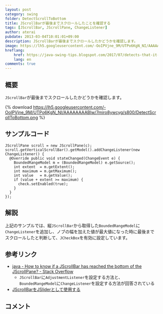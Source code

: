 ```yaml
---
layout: post
category: swing
folder: DetectScrollToBottom
title: JScrollBarが最後までスクロールしたことを確認する
tags: [JScrollBar, JScrollPane, ChangeListener]
author: aterai
pubdate: 2013-03-04T10:01:01+09:00
description: JScrollBarが最後までスクロールしたかどうかを確認します。
image: https://lh5.googleusercontent.com/-OoIPVjne_9M/UTPo6KgN_NI/AAAAAAAABlw/7miro8ywcyg/s800/DetectScrollToBottom.png
hreflang:
    href: https://java-swing-tips.blogspot.com/2017/07/detects-that-it-has-reached-bottom-of.html
    lang: en
comments: true
---
```

## 概要
`JScrollBar`が最後までスクロールしたかどうかを確認します。

{% download https://lh5.googleusercontent.com/-OoIPVjne_9M/UTPo6KgN_NI/AAAAAAAABlw/7miro8ywcyg/s800/DetectScrollToBottom.png %}

## サンプルコード
<pre class="prettyprint"><code>JScrollPane scroll = new JScrollPane(c);
scroll.getVerticalScrollBar().getModel().addChangeListener(new ChangeListener() {
  @Override public void stateChanged(ChangeEvent e) {
    BoundedRangeModel m = (BoundedRangeModel) e.getSource();
    int extent  = m.getExtent();
    int maximum = m.getMaximum();
    int value   = m.getValue();
    if (value + extent &gt;= maximum) {
      check.setEnabled(true);
    }
  }
});
</code></pre>

## 解説
上記のサンプルでは、縦`JScrollBar`から取得した`BoundedRangeModel`に`ChangeListener`を追加し、ノブの幅を加えた値が最大値になった時に最後までスクロールしたと判断して、`JCheckBox`を有効に設定しています。

## 参考リンク
- [java - How to know if a JScrollBar has reached the bottom of the JScrollPane? - Stack Overflow](https://stackoverflow.com/questions/12916192/how-to-know-if-a-jscrollbar-has-reached-the-bottom-of-the-jscrollpane)
    - `JScrollBar`に`AdjustmentListener`を設定する方法と、`BoundedRangeModel`に`ChangeListener`を設定する方法が回答されている
- [JScrollBarをJSliderとして使用する](https://ateraimemo.com/Swing/ScrollBarAsSlider.html)

<!-- dummy comment line for breaking list -->

## コメント
